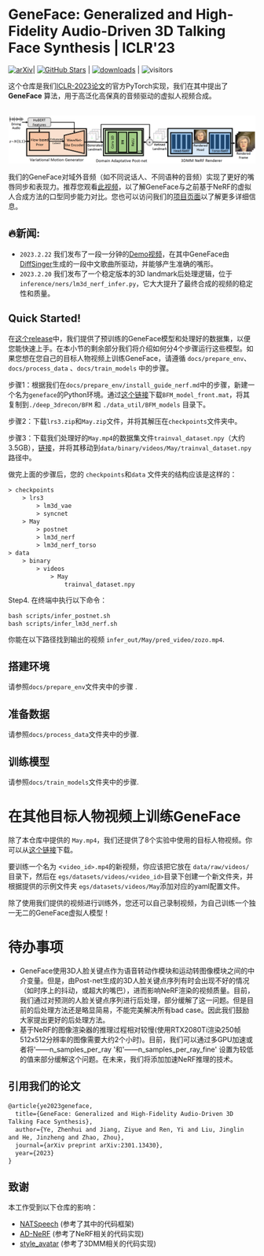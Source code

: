 # GeneFace: Generalized and High-Fidelity Audio-Driven 3D Talking Face Synthesis | ICLR'23

[![arXiv](https://img.shields.io/badge/arXiv-Paper-%3CCOLOR%3E.svg)](https://arxiv.org/abs/2301.13430)| [![GitHub Stars](https://img.shields.io/github/stars/yerfor/GeneFace)](https://github.com/yerfor/GeneFace) | [![downloads](https://img.shields.io/github/downloads/yerfor/GeneFace/total.svg)](https://github.com/yerfor/GeneFace/releases) | ![visitors](https://visitor-badge.glitch.me/badge?page_id=yerfor/GeneFace)

这个仓库是我们[ICLR-2023论文](https://arxiv.org/abs/2301.13430)的官方PyTorch实现，我们在其中提出了**GeneFace** 算法，用于高泛化高保真的音频驱动的虚拟人视频合成。

<p align="center">
    <br>
    <img src="assets/GeneFace.png" width="1000"/>
    <br>
</p>

我们的GeneFace对域外音频（如不同说话人、不同语种的音频）实现了更好的嘴唇同步和表现力。推荐您观看[此视频](https://geneface.github.io/GeneFace/example_show_improvement.mp4)，以了解GeneFace与之前基于NeRF的虚拟人合成方法的口型同步能力对比。您也可以访问我们的[项目页面](https://geneface.github.io/)以了解更多详细信息。


## 🔥新闻:
- `2023.2.22` 我们发布了一段一分钟的[Demo视频](https://geneface.github.io/GeneFace/how_i_want_to_say_goodbye.mp4)，在其中GeneFace由[DiffSinger](https://github.com/MoonInTheRiver/DiffSinger)生成的一段中文歌曲所驱动，并能够产生准确的嘴形。
- `2023.2.20` 我们发布了一个稳定版本的3D landmark后处理逻辑，位于 `inference/ners/lm3d_nerf_infer.py`，它大大提升了最终合成的视频的稳定性和质量。

## Quick Started!

在[这个release](https://github.com/yerfor/GeneFace/releases/tag/v1.0.0)中，我们提供了预训练的GeneFace模型和处理好的数据集，以便您能快速上手。在本小节的剩余部分我们将介绍如何分4个步骤运行这些模型。如果您想在您自己的目标人物视频上训练GeneFace，请遵循 `docs/prepare_env`、`docs/process_data` 、`docs/train_models` 中的步骤。

步骤1：根据我们在`docs/prepare_env/install_guide_nerf.md`中的步骤，新建一个名为`geneface`的Python环境。通过[这个链接](https://drive.google.com/drive/folders/1YCxXKJFfo1w01PzayhnxWSZZK5k7spSH?usp=share_link)下载`BFM_model_front.mat`，将其复制到`./deep_3drecon/BFM` 和 `./data_util/BFM_models` 目录下。

步骤2：下载`lrs3.zip`和`May.zip`文件，并将其解压在`checkpoints`文件夹中。

步骤3：下载我们处理好的`May.mp4`的数据集文件`trainval_dataset.npy`（大约3.5GB），[链接](https://drive.google.com/drive/folders/1QmXCLjVw4D1wMnrXIuH3ATnCYivSNxoB?usp=share_link)，并将其移动到`data/binary/videos/May/trainval_dataset.npy`路径中。

做完上面的步骤后，您的 `checkpoints`和`data` 文件夹的结构应该是这样的：

```
> checkpoints
    > lrs3
        > lm3d_vae
        > syncnet
    > May
        > postnet
        > lm3d_nerf
        > lm3d_nerf_torso
> data
    > binary
        > videos
            > May
                trainval_dataset.npy
```

Step4. 在终端中执行以下命令：

```
bash scripts/infer_postnet.sh
bash scripts/infer_lm3d_nerf.sh
```

你能在以下路径找到输出的视频 `infer_out/May/pred_video/zozo.mp4`.

## 搭建环境

请参照`docs/prepare_env`文件夹中的步骤 .

## 准备数据
请参照`docs/process_data`文件夹中的步骤.

## 训练模型

请参照`docs/train_models`文件夹中的步骤.

# 在其他目标人物视频上训练GeneFace

除了本仓库中提供的 `May.mp4`，我们还提供了8个实验中使用的目标人物视频。你可以从[这个链接](https://drive.google.com/drive/folders/1FwQoBd1ZrBJMrJE3ZzlNhK8xAe1OYGjX?usp=share_link)下载。

要训练一个名为 <`video_id>.mp4`的新视频，你应该把它放在 `data/raw/videos/`目录下，然后在 `egs/datasets/videos/<video_id>`目录下创建一个新文件夹，并根据提供的示例文件夹 `egs/datasets/videos/May`添加对应的yaml配置文件。

除了使用我们提供的视频进行训练外，您还可以自己录制视频，为自己训练一个独一无二的GeneFace虚拟人模型！

# 待办事项

- GeneFace使用3D人脸关键点作为语音转动作模块和运动转图像模块之间的中介变量。但是，由Post-net生成的3D人脸关键点序列有时会出现不好的情况（如时序上的抖动，或超大的嘴巴），进而影响NeRF渲染的视频质量。目前，我们通过对预测的人脸关键点序列进行后处理，部分缓解了这一问题。但是目前的后处理方法还是略显简易，不能完美解决所有bad case。因此我们鼓励大家提出更好的后处理方法。
- 基于NeRF的图像渲染器的推理过程相对较慢(使用RTX2080Ti渲染250帧512x512分辨率的图像需要大约2个小时)。目前，我们可以通过多GPU加速或者将'——n_samples_per_ray '和'——n_samples_per_ray_fine' 设置为较低的值来部分缓解这个问题。在未来，我们将添加加速NeRF推理的技术。
## 引用我们的论文

```
@article{ye2023geneface,
  title={GeneFace: Generalized and High-Fidelity Audio-Driven 3D Talking Face Synthesis},
  author={Ye, Zhenhui and Jiang, Ziyue and Ren, Yi and Liu, Jinglin and He, Jinzheng and Zhao, Zhou},
  journal={arXiv preprint arXiv:2301.13430},
  year={2023}
}
```

## 致谢

本工作受到以下仓库的影响：

* [NATSpeech](https://github.com/NATSpeech/NATSpeech) (参考了其中的代码框架)
* [AD-NeRF](https://github.com/YudongGuo/AD-NeRF) (参考了NeRF相关的代码实现)
* [style_avatar](https://github.com/wuhaozhe/style_avatar) (参考了3DMM相关的代码实现)
